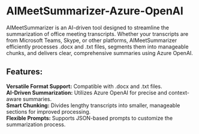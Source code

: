 # AIMeetSummarizer-Azure-OpenAI

AIMeetSummarizer is an AI-driven tool designed to streamline the summarization of office meeting transcripts. Whether your transcripts are from Microsoft Teams, Skype, or other platforms, AIMeetSummarizer efficiently processes .docx and .txt files, segments them into manageable chunks, and delivers clear, comprehensive summaries using Azure OpenAI.

## Features:

**Versatile Format Support:** Compatible with .docx and .txt files.<br>
**AI-Driven Summarization:** Utilizes Azure OpenAI for precise and context-aware summaries. <br>
**Smart Chunking:** Divides lengthy transcripts into smaller, manageable sections for improved processing. <br>
**Flexible Prompts:** Supports JSON-based prompts to customize the summarization process. <br>















